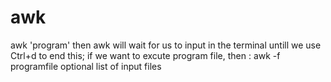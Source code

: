 # awk
awk 'program'
then awk will wait for us to input in the terminal untill we use Ctrl+d to end this;
if we want to excute program file, then : awk -f programfile     optional list of input files
